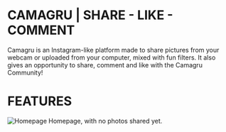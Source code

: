 # CAMAGRU | SHARE - LIKE - COMMENT
Camagru is an Instagram-like platform made to share pictures from your webcam or uploaded from your computer, mixed with fun filters. It also gives an opportunity to share, comment and like with the Camagru Community!

# FEATURES
![Homepage](../master/Previews/Homepage.png)
Homepage, with no photos shared yet.
